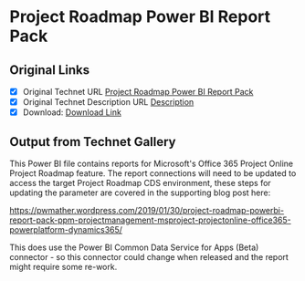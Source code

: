 # Project Roadmap Power BI Report Pack

## Original Links

- [x] Original Technet URL [Project Roadmap Power BI Report Pack](https://gallery.technet.microsoft.com/Roadmap-Power-BI-Report-8eaae91e)
- [x] Original Technet Description URL [Description](https://gallery.technet.microsoft.com/Roadmap-Power-BI-Report-8eaae91e/description)
- [x] Download: [Download Link](Download\PWMatherRoadmapReport.pbit)

## Output from Technet Gallery

This Power BI file contains reports for Microsoft's Office 365 Project Online Project Roadmap feature. The report connections will need to be updated to access the target Project Roadmap CDS environment, these steps for updating the parameter are covered  in the supporting blog post here:

https://pwmather.wordpress.com/2019/01/30/project-roadmap-powerbi-report-pack-ppm-projectmanagement-msproject-projectonline-office365-powerplatform-dynamics365/

This does use the Power BI Common Data Service for Apps (Beta) connector - so this connector could change when released and the report might require some re-work.

